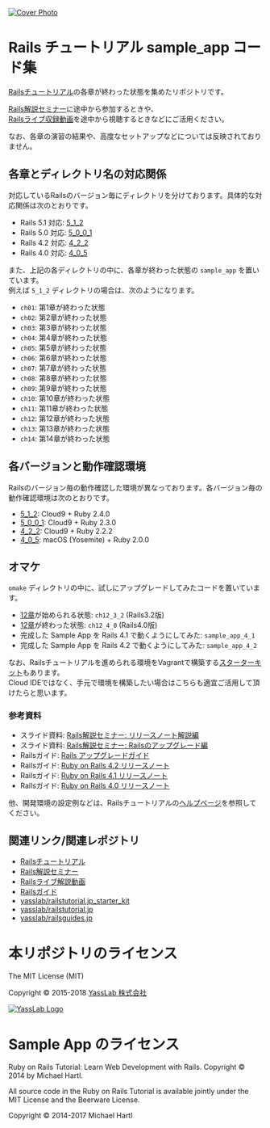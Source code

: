 [![Cover Photo](https://raw.githubusercontent.com/yasslab/sample_apps/master/cover.png)](http://railstutorial.jp/)

# Rails チュートリアル sample_app コード集

[Railsチュートリアル](https://railstutorial.jp/)の各章が終わった状態を集めたリポジトリです。   

[Rails解説セミナー](https://railstutorial.jp/seminars)に途中から参加するときや、   
[Railsライブ収録動画](https://railstutorial.jp/seminars#record)を途中から視聴するときなどにご活用ください。

なお、各章の演習の結果や、高度なセットアップなどについては反映されておりません。

## 各章とディレクトリ名の対応関係

対応しているRailsのバージョン毎にディレクトリを分けております。具体的な対応関係は次のとおりです。

- Rails 5.1 対応: [5_1_2](https://github.com/yasslab/sample_apps/tree/master/5_1_2)
- Rails 5.0 対応: [5_0_0_1](https://github.com/yasslab/sample_apps/tree/master/5_0_0_1)
- Rails 4.2 対応: [4_2_2](https://github.com/yasslab/sample_apps/tree/master/4_2_2)
- Rails 4.0 対応: [4_0_5](https://github.com/yasslab/sample_apps/tree/master/4_0_5)

また、上記の各ディレクトリの中に、各章が終わった状態の `sample_app` を置いています。   
例えば `5_1_2` ディレクトリの場合は、次のようになります。

- `ch01`: 第1章が終わった状態
- `ch02`: 第2章が終わった状態
- `ch03`: 第3章が終わった状態
- `ch04`: 第4章が終わった状態
- `ch05`: 第5章が終わった状態
- `ch06`: 第6章が終わった状態
- `ch07`: 第7章が終わった状態
- `ch08`: 第8章が終わった状態
- `ch09`: 第9章が終わった状態
- `ch10`: 第10章が終わった状態
- `ch11`: 第11章が終わった状態
- `ch12`: 第12章が終わった状態
- `ch13`: 第13章が終わった状態
- `ch14`: 第14章が終わった状態


## 各バージョンと動作確認環境

Railsのバージョン毎の動作確認した環境が異なっております。各バージョン毎の動作確認環境は次のとおりです。

- [5_1_2](https://github.com/yasslab/sample_apps/tree/master/5_1_2): Cloud9 + Ruby 2.4.0
- [5_0_0_1](https://github.com/yasslab/sample_apps/tree/master/5_0_0_1): Cloud9 + Ruby 2.3.0
- [4_2_2](https://github.com/yasslab/sample_apps/tree/master/4_2_2): Cloud9 + Ruby 2.2.2
- [4_0_5](https://github.com/yasslab/sample_apps/tree/master/4_0_5): macOS (Yosemite) + Ruby 2.0.0


## オマケ

`omake` ディレクトリの中に、試しにアップグレードしてみたコードを置いています。

- [12章](http://railstutorial.jp/chapters/supplement?version=3.2#top)が始められる状態: `ch12_3_2` (Rails3.2版)
- [12章](http://railstutorial.jp/chapters/supplement?version=3.2#top)が終わった状態: `ch12_4_0` (Rails4.0版)
- 完成した Sample App を Rails 4.1 で動くようにしてみた: `sample_app_4_1`
- 完成した Sample App を Rails 4.2 で動くようにしてみた: `sample_app_4_2`

なお、Railsチュートリアルを進められる環境をVagrantで構築する[スターターキット](https://github.com/yasslab/railstutorial.jp_starter_kit)もあります。    
Cloud IDEではなく、手元で環境を構築したい場合はこちらも適宜ご活用して頂けたらと思います。

### 参考資料

- スライド資料: [Rails解説セミナー: リリースノート解説編](http://www.slideshare.net/yasulab/rails-50634204)
- スライド資料: [Rails解説セミナー: Railsのアップグレード編](http://www.slideshare.net/yasulab/rails-rails)
- Railsガイド: [Rails アップグレードガイド](http://railsguides.jp/upgrading_ruby_on_rails.html)
- Railsガイド: [Ruby on Rails 4.2 リリースノート](http://railsguides.jp/4_2_release_notes.html)
- Railsガイド: [Ruby on Rails 4.1 リリースノート](http://railsguides.jp/4_1_release_notes.html)
- Railsガイド: [Ruby on Rails 4.0 リリースノート](http://railsguides.jp/4_0_release_notes.html)

他、開発環境の設定例などは、Railsチュートリアルの[ヘルプページ](http://railstutorial.jp/help)を参照してください。


## 関連リンク/関連レポジトリ

- [Railsチュートリアル](https://railstutorial.jp)
- [Rails解説セミナー](https://railstutorial.jp/seminars)
- [Railsライブ解説動画](https://railstutorial.jp/seminars#record)
- [Railsガイド](https://railsguides.jp)
- [yasslab/railstutorial.jp_starter_kit](https://github.com/yasslab/railstutorial.jp_starter_kit)
- [yasslab/railstutorial.jp](https://github.com/yasslab/railstutorial.jp)
- [yasslab/railsguides.jp](https://github.com/yasslab/railsguides.jp)

# 本リポジトリのライセンス

The MIT License (MIT)

Copyright &copy; 2015-2018 [YassLab 株式会社](https://yasslab.jp)

[![YassLab Logo](https://yasslab.jp/img/logo_800x200.png)](https://yasslab.jp)

# Sample App のライセンス

Ruby on Rails Tutorial: Learn Web Development with Rails. Copyright © 2014 by Michael Hartl.

All source code in the Ruby on Rails Tutorial is available jointly under the MIT License and the Beerware License.

Copyright &copy; 2014-2017 Michael Hartl

